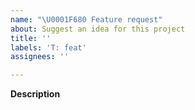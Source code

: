 ```yaml
---
name: "\U0001F680 Feature request"
about: Suggest an idea for this project
title: ''
labels: 'T: feat'
assignees: ''

---
```


<!--
Thanks for taking the time to file an issue!
Please select the component label (C: abc) this feature is related to from the right (if applicable).
-->

**Description**
<!-- A clear and concise description of the problem or missing capability -->
